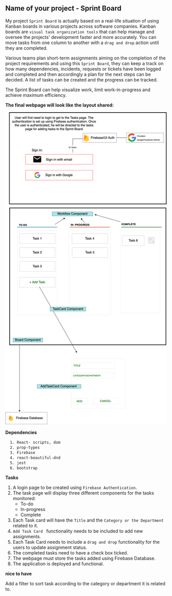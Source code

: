 

## Name of your project - Sprint Board


My project `Sprint Board` is actually based on a real-life situation of using Kanban boards in various projects across software companies. Kanban boards are `visual task organization tools` that can help manage and oversee the projects' development faster and more accurately. You can move tasks from one column to another with a `drag and drop` action until they are completed. 

Various teams plan short-term assignments aiming on the completion of the project requirements and using this `Sprint Board`, they can keep a track on how many dependencies, incidents, requests or tickets have been logged and completed and then accordingly a plan for the next steps can be decided. A list of tasks can be created and the progress can be tracked. 

The Sprint Board can help visualize work, limit work-in-progress and achieve maximum efficiency. 

**The final webpage will look like the layout shared:**

![layout](sprint_board.png)

**Dependencies**

```
  1. React- scripts, dom
  2. prop-types
  3. Firebase
  4. react-beautiful-dnd 
  5. jest
  6. bootstrap
```


**Tasks**
1. A login page to be created using `Firebase Authentication`.
2. The task page will display three different components for the tasks monitored:
    - To-do
    - In-progress
    - Complete
3. Each Task card will have the `Title` and the `Category or the Department` related to it. 
4. `Add Task Card ` functionality needs to be included to add new assignments.
5. Each Task Card needs to include a `drag and drop` functionality for the users to update assignment status. 
6. The completed tasks need to have a check box ticked. 
7. The webpage must store the tasks added using Firebase Database. 
8. The application is deployed and functional. 

**nice to have**

Add a filter to sort task according to the category or department it is related to. 






